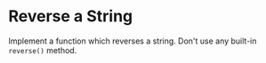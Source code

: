 # Reverse a String

Implement a function which reverses a string. Don't use any built-in `reverse()` method.
